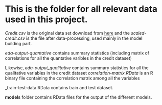  # This is the folder for all relevant data used in this project.
 
_Credit.csv_ is the original data set download from [here](http://www-bcf.usc.edu/~gareth/ISL/Credit.csv) and the _scaled-credit.csv_ is the file after data-processing, used mainly in the model building part.
 
 _eda-output-quantative_ contains summary statistics (including matrix of correlations for all the quantative varibles in the credit dataset)

Likewise, _eda-output_qualitative_ contains summary statistics for all the qualitative variables in the credit dataset
 _correlation-matrix.RData_ is an R binary file containing the correlation matrix among all the variables
 
 _train-test-data.RData contains train and test dataset. 
 
 **models** folder contains RData files for the output of the different models.
